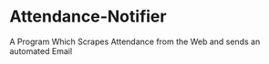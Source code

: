 # Attendance-Notifier

A Program Which Scrapes Attendance from the Web and sends an automated Email
